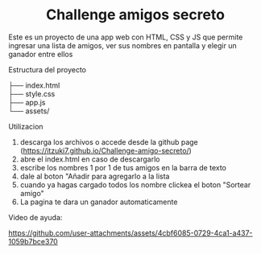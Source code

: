 <h1 align="center"> Challenge amigos secreto </h1>
Este es un proyecto de una app web con HTML, CSS y JS que permite ingresar una lista de amigos, ver sus nombres en pantalla y elegir un ganador entre ellos



Estructura del proyecto

├── index.html      
├── style.css        
├── app.js          
└── assets/          

Utilizacion
1) descarga los archivos o accede desde la github page (https://itzuki7.github.io/Challenge-amigo-secreto/)
2) abre el index.html en caso de descargarlo
3) escribe los nombres 1 por 1 de tus amigos en la barra de texto
4) dale al boton "Añadir para agregarlo a la lista
5) cuando ya hagas cargado todos los nombre clickea el boton "Sortear amigo"
6) La pagina te dara un ganador automaticamente

Video de ayuda: 

https://github.com/user-attachments/assets/4cbf6085-0729-4ca1-a437-1059b7bce370

